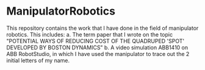 # ManipulatorRobotics
This repository contains the work that I have done in the field of manipulator robotics.
This includes:
 a. The term paper that I wrote on the topic "POTENTIAL WAYS OF REDUCING COST OF THE QUADRUPED 'SPOT' DEVELOPED BY BOSTON DYNAMICS"
 b. A video simulation ABB1410 on ABB RobotStudio, in which I have used the manipulator to trace out the 2 initial letters of my name.
  
